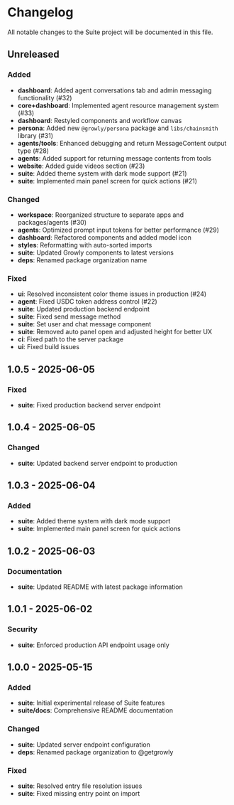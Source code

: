 # Changelog

All notable changes to the Suite project will be documented in this file.

## Unreleased

### Added

- **dashboard**: Added agent conversations tab and admin messaging functionality (#32)
- **core+dashboard**: Implemented agent resource management system (#33)
- **dashboard**: Restyled components and workflow canvas
- **persona**: Added new `@growly/persona` package and `libs/chainsmith` library (#31)
- **agents/tools**: Enhanced debugging and return MessageContent output type (#28)
- **agents**: Added support for returning message contents from tools
- **website**: Added guide videos section (#23)
- **suite**: Added theme system with dark mode support (#21)
- **suite**: Implemented main panel screen for quick actions (#21)

### Changed

- **workspace**: Reorganized structure to separate apps and packages/agents (#30)
- **agents**: Optimized prompt input tokens for better performance (#29)
- **dashboard**: Refactored components and added model icon
- **styles**: Reformatting with auto-sorted imports
- **suite**: Updated Growly components to latest versions
- **deps**: Renamed package organization name

### Fixed

- **ui**: Resolved inconsistent color theme issues in production (#24)
- **agent**: Fixed USDC token address control (#22)
- **suite**: Updated production backend endpoint
- **suite**: Fixed send message method
- **suite**: Set user and chat message component
- **suite**: Removed auto panel open and adjusted height for better UX
- **ci**: Fixed path to the server package
- **ui**: Fixed build issues

## 1.0.5 - 2025-06-05

### Fixed

- **suite**: Fixed production backend server endpoint

## 1.0.4 - 2025-06-05

### Changed

- **suite**: Updated backend server endpoint to production

## 1.0.3 - 2025-06-04

### Added

- **suite**: Added theme system with dark mode support
- **suite**: Implemented main panel screen for quick actions

## 1.0.2 - 2025-06-03

### Documentation

- **suite**: Updated README with latest package information

## 1.0.1 - 2025-06-02

### Security

- **suite**: Enforced production API endpoint usage only

## 1.0.0 - 2025-05-15

### Added

- **suite**: Initial experimental release of Suite features
- **suite/docs**: Comprehensive README documentation

### Changed

- **suite**: Updated server endpoint configuration
- **deps**: Renamed package organization to @getgrowly

### Fixed

- **suite**: Resolved entry file resolution issues
- **suite**: Fixed missing entry point on import
